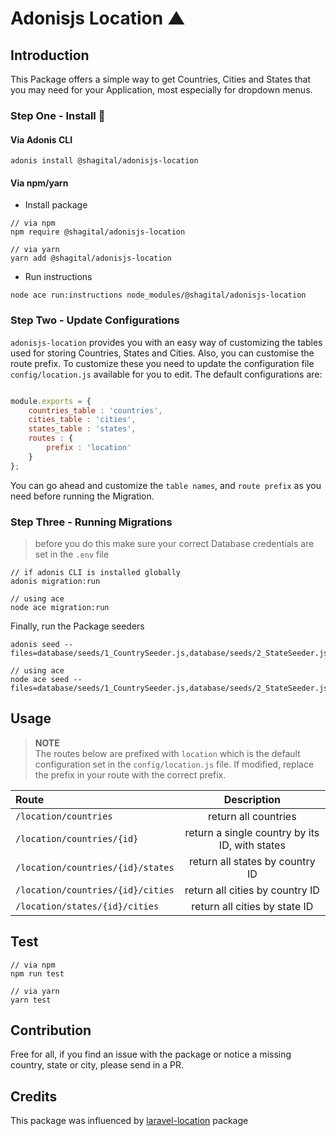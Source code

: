 # Adonisjs Location ▲

## Introduction
This Package offers a simple way to get Countries, Cities and States that you may need for your Application, most especially for dropdown menus.

### Step One - Install  🎼
#### Via Adonis CLI
`adonis install @shagital/adonisjs-location`

#### Via npm/yarn
- Install package
```shell
// via npm
npm require @shagital/adonisjs-location

// via yarn
yarn add @shagital/adonisjs-location
```
- Run instructions
```
node ace run:instructions node_modules/@shagital/adonisjs-location
```


### Step Two - Update Configurations
`adonisjs-location` provides you with an easy way of customizing the tables used for storing Countries, States and Cities. Also, you can customise the route prefix. To customize these you need to update the 
configuration file `config/location.js` available for you to edit. The default configurations are:

```js

module.exports = {
    countries_table : 'countries',
    cities_table : 'cities',
    states_table : 'states',
    routes : {
        prefix : 'location'
    }
};
```

You can go ahead and customize the `table names`, and `route prefix` as you need before running the Migration.

### Step Three - Running Migrations

> before you do this make sure your correct Database credentials are set in the `.env` file

```shell
// if adonis CLI is installed globally
adonis migration:run

// using ace
node ace migration:run
```

Finally, run the Package seeders

```shell
adonis seed --files=database/seeds/1_CountrySeeder.js,database/seeds/2_StateSeeder.js,database/seeds/3_CitySeeder.js

// using ace
node ace seed --files=database/seeds/1_CountrySeeder.js,database/seeds/2_StateSeeder.js,database/seeds/3_CitySeeder.js
```

## Usage

>**NOTE**<br>
>The routes below are prefixed with `location` which is the default configuration set in the `config/location.js`
>file. If modified, replace the prefix in your route with the correct prefix. 

|Route|Description|
|:------------- | :----------: |
|`/location/countries`|return all countries|
|`/location/countries/{id}`|return a single country by its ID, with states|
|`/location/countries/{id}/states`|return all states by country ID|
|`/location/countries/{id}/cities`|return all cities by country ID|
|`/location/states/{id}/cities`|return all cities by state ID|

## Test
```shell
// via npm
npm run test

// via yarn
yarn test
```

## Contribution

Free for all, if you find an issue with the package or notice a missing country, state or city, please send in a PR.


## Credits
This package was influenced by [laravel-location](https://github.com/ichtrojan/laravel-location) package
